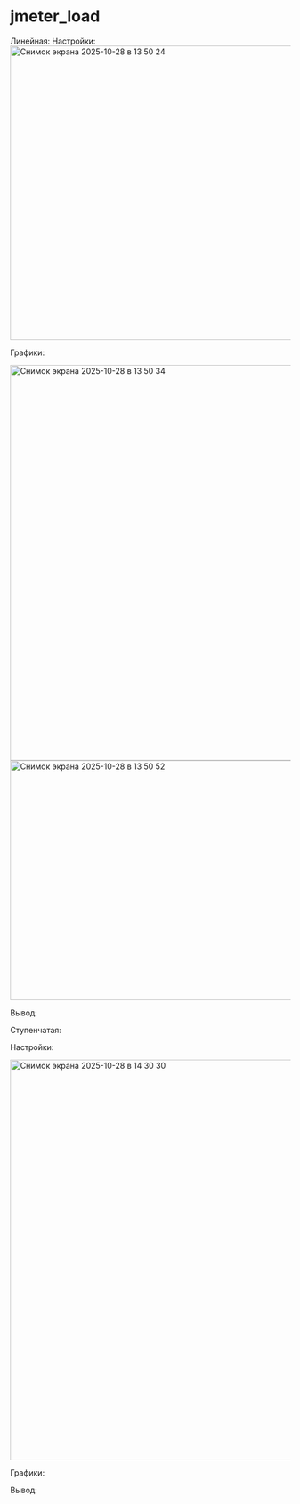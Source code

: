 # jmeter_load


Линейная:
Настройки:
<img width="1208" height="529" alt="Снимок экрана 2025-10-28 в 13 50 24" src="https://github.com/user-attachments/assets/169b153e-3edd-4568-91b2-3c1365a86f8f" />


Графики:

<img width="881" height="711" alt="Снимок экрана 2025-10-28 в 13 50 34" src="https://github.com/user-attachments/assets/bbd48cc0-5a26-4e63-ae0e-ddf3374bd8c5" />
<img width="1254" height="431" alt="Снимок экрана 2025-10-28 в 13 50 52" src="https://github.com/user-attachments/assets/484f4f29-a2db-473d-a831-88ec007a5184" />



Вывод:

Ступенчатая:

Настройки:

<img width="881" height="720" alt="Снимок экрана 2025-10-28 в 14 30 30" src="https://github.com/user-attachments/assets/6cfc8518-9db7-44ad-8d70-0adab9178254" />

Графики:




Вывод:


